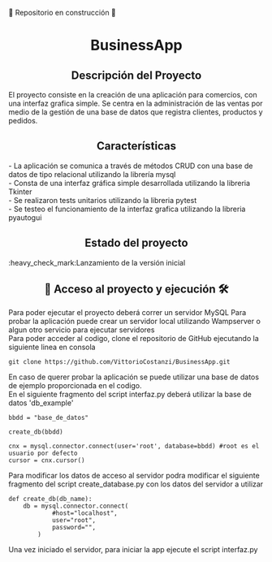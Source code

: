 :construction: Repositorio en construcción :construction:

<h1 align="center"> BusinessApp </h1>

<h2 align="center"> Descripción del Proyecto </h2>
El proyecto consiste en la creación de una aplicación para comercios, con una interfaz grafica simple. Se centra en la administración de las ventas por medio de la gestión de una base de datos que registra clientes, productos y pedidos. 

<h2 align="center"> Características </h2>
- La aplicación se comunica a través de métodos CRUD con una base de datos de tipo relacional utilizando la librería mysql<br>
- Consta de una interfaz gráfica simple desarrollada utilizando la libreria Tkinter<br>
- Se realizaron tests unitarios utilizando la libreria pytest<br>
- Se testeo el funcionamiento de la interfaz grafica utilizando la libreria pyautogui<br>

<h2 align="center"> Estado del proyecto </h2>
:heavy_check_mark:Lanzamiento de la versión inicial

<h2 align="center">📁 Acceso al proyecto y ejecución 🛠️</h2>

Para poder ejecutar el proyecto deberá correr un servidor MySQL
Para probar la aplicación puede crear un servidor local utilizando Wampserver o algun otro servicio para ejecutar servidores<br>
Para poder acceder al codigo, clone el repositorio de GitHub ejecutando la siguiente linea en consola<br>
```
git clone https://github.com/VittorioCostanzi/BusinessApp.git
```
En caso de querer probar la aplicación se puede utilizar una base de datos de ejemplo proporcionada en el codigo. <br>
En el siguiente fragmento del script interfaz.py deberá utilizar la base de datos 'db_example'<br>
```
bbdd = "base_de_datos"

create_db(bbdd)

cnx = mysql.connector.connect(user='root', database=bbdd) #root es el usuario por defecto
cursor = cnx.cursor()
```
Para modificar los datos de acceso al servidor podra modificar el siguiente fragmento del script create_database.py con los datos del servidor a utilizar<br>
```
def create_db(db_name):
    db = mysql.connector.connect(
            #host="localhost",
            user="root",
            password="",
        )
```
Una vez iniciado el servidor, para iniciar la app ejecute el script interfaz.py 


